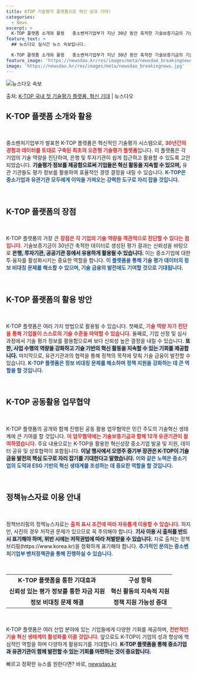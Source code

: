 ```yaml
---
title: KTOP 기술평가 플랫폼으로 혁신 성과 기대!
categories:
  - News
excerpt: >
  K-TOP 플랫폼 소개와 활용   중소벤처기업부가 지난 30년 동안 축적한 기술보증기금의 기술평가역량을 담은…
feature_text: >
  ## 뉴스다오 실시간 뉴스 속보입니다.

  K-TOP 플랫폼 소개와 활용   중소벤처기업부가 지난 30년 동안 축적한 기술보증기금의 기술평가역량을 담은…
feature_image: 'https://newsdao.kr/res/images/meta/newsdao_breakingnews.jpg'
image: 'https://newsdao.kr/res/images/meta/newsdao_breakingnews.jpg'
---
```


![뉴스다오 속보](https://newsdao.kr/res/images/meta/newsdao_breakingnews.jpg)

<p>출처: <a href="https://newsdao.kr/4316" rel="dofollow">K-TOP 국내 첫 기술평가 플랫폼, 혁신 기대</a> | 뉴스다오</p>

<h2 data-ke-size="size26">K-TOP 플랫폼 소개와 활용</h2>
<p data-ke-size="size16">&nbsp;</p>
중소벤처기업부가 발표한 K-TOP 플랫폼은 혁신적인 기술평가 시스템으로, <b><span style="color: #ee2323;">30년간의 경험과 데이터를 토대로 구축된 최초의 오픈형 기술평가 플랫폼</span></b>입니다. 이 플랫폼은 각 기업의 기술 역량을 진단하여, 은행 및 투자기관이 쉽게 접근하고 활용할 수 있도록 고안되었습니다. <b><span style="background-color: #21538527;">기술평가 정보를 제공함으로써 기업들은 혁신 활동을 지속할 수 있으며,</span></b> 유관 기관들도 평가 정보를 활용하여 효율적인 경영 결정을 내릴 수 있습니다. <b><span style="color: #1a5490;">K-TOP은 중소기업과 유관기관 모두에게 이익을 가져오는 강력한 도구로 자리 잡을 것입니다.</span></b> 

<p data-ke-size="size16">&nbsp;</p>

<h2 data-ke-size="size26">K-TOP 플랫폼의 장점</h2>
<p data-ke-size="size16">&nbsp;</p>
K-TOP 플랫폼의 가장 큰 <b><span style="color: #ee2323;">장점은 각 기업의 기술 역량을 객관적으로 진단할 수 있다는 점입니다.</span></b> 기술보증기금이 30년간 축적한 데이터로 생성된 평가 결과는 신뢰성을 바탕으로 <b><span style="background-color: #21538527;">은행, 투자기관, 공공기관 등에서 유용하게 활용될 수 있습니다.</span></b> 이는 중소기업에 대한 투·융자를 활성화시키는 중요한 역할을 합니다. <b><span style="color: #1a5490;">이 플랫폼을 통해 기술 평가 데이터의 정보 비대칭 문제를 해소할 수 있으며, 기술 금융의 발전에도 기여할 것으로 기대됩니다.</span></b>

<p data-ke-size="size16">&nbsp;</p>

<h2 data-ke-size="size26">K-TOP 플랫폼의 활용 방안</h2>
<p data-ke-size="size16">&nbsp;</p>
K-TOP 플랫폼은 여러 가지 방법으로 활용될 수 있습니다. 첫째로, <b><span style="color: #ee2323;">기술 역량 자가 진단을 통해 기업들이 스스로의 기술 수준을 파악할 수 있습니다.</span></b> 둘째로, 기업 선정 및 심사 과정에서 기술 평가 정보를 활용함으로써 보다 신뢰성 높은 결정을 내릴 수 있습니다. <b><span style="background-color: #21538527;">또한, 사업 수행의 역량을 강화하고 기술 기반의 혁신 활동을 지속할 수 있는 기회를 제공합니다.</span></b> 마지막으로, 유관기관과의 협력을 통해 정책의 목적에 맞춰 기술 금융이 발전할 수 있습니다. <b><span style="color: #1a5490;">K-TOP 플랫폼은 정보 비대칭 문제를 해소하며 정책 지원을 강화하는 데 큰 역할을 할 것입니다.</span></b>

<p data-ke-size="size16">&nbsp;</p>

<h2 data-ke-size="size26">K-TOP 공동활용 업무협약</h2>
<p data-ke-size="size16">&nbsp;</p>
K-TOP 플랫폼의 공개와 함께 진행된 공동 활용 업무협약은 민간 주도의 기술혁신 생태계에 큰 기여를 할 것입니다. <b><span style="color: #ee2323;">이 업무협약에는 기술보증기금과 함께 12개 유관기관이 참여하였습니다.</span></b> 주요 내용으로는 K-TOP을 활용한 혁신성장 중소기업 발굴 및 지원, 데이터 공유 및 상호협력이 포함됩니다. <b><span style="background-color: #21538527;">이날 행사에서 오영주 중기부 장관은 K-TOP이 기술 금융 발전의 핵심 도구로 자리 잡기를 기대한다고 말했습니다.</span></b> <b><span style="color: #1a5490;">이와 같은 노력은 중소기업의 도약과 ESG 기반의 혁신 생태계를 조성하는 데 중요한 역할을 할 것입니다.</span></b>

<p data-ke-size="size16">&nbsp;</p>

<h2 data-ke-size="size26">정책뉴스자료 이용 안내</h2>
<p data-ke-size="size16">&nbsp;</p>
정책브리핑의 정책뉴스자료는 <b><span style="color: #ee2323;">출처 표시 조건에 따라 자유롭게 이용할 수 있습니다.</span></b> 하지만, 사진의 경우 저작권 문제가 있으므로 꼭 주의해야 합니다. <b><span style="background-color: #21538527;">기사 이용 시 출처를 반드시 표기해야 하며, 위반 시에는 저작권법에 따라 처벌받을 수 있습니다.</span></b> 자료 출처는 정책브리핑(https://www.korea.kr)을 정확하게 표기해야 합니다. <b><span style="color: #1a5490;">추가적인 문의는 중소벤처기업부 벤처정책관을 통해 진행하실 수 있습니다.</span></b>

<p data-ke-size="size16">&nbsp;</p>

<table>
<tr>
<td style="text-align: center; height: 17px;"><b>K-TOP 플랫폼을 통한 기대효과</b></td>
<td style="text-align: center; height: 17px;"><b>구성 항목</b></td>
</tr>
<tr>
<td style="text-align: center; height: 17px;"><b>신뢰성 있는 평가 정보를 통한 자금 지원</b></td>
<td style="text-align: center; height: 17px;"><b>혁신 활동의 지속적 지원</b></td>
</tr>
<tr>
<td style="text-align: center; height: 17px;"><b>정보 비대칭 문제 해결</b></td>
<td style="text-align: center; height: 17px;"><b>정책 지원 가능성 증대</b></td>
</tr>
</table>

<p data-ke-size="size16">&nbsp;</p>

K-TOP 플랫폼은 여러 산업 분야에 있는 기업들에게 다양한 기회를 제공하며, <b><span style="color: #ee2323;">전반적인 기술 혁신 생태계의 활성화를 이끌 것입니다.</span></b> 앞으로도 K-TOP이 기업의 성과 향상에 핵심적인 역할을 하며 다양하게 활용되기를 기대합니다. <b><span style="background-color: #21538527;">K-TOP 플랫폼을 통해 중소기업과 유관기관이 함께 발전할 수 있는 기회를 마련하는 것이 중요합니다.</span></b> 

빠르고 정확한 뉴스를 원한다면? 바로, <a href="https://newsdao.kr" rel="dofollow">newsdao.kr</a>


